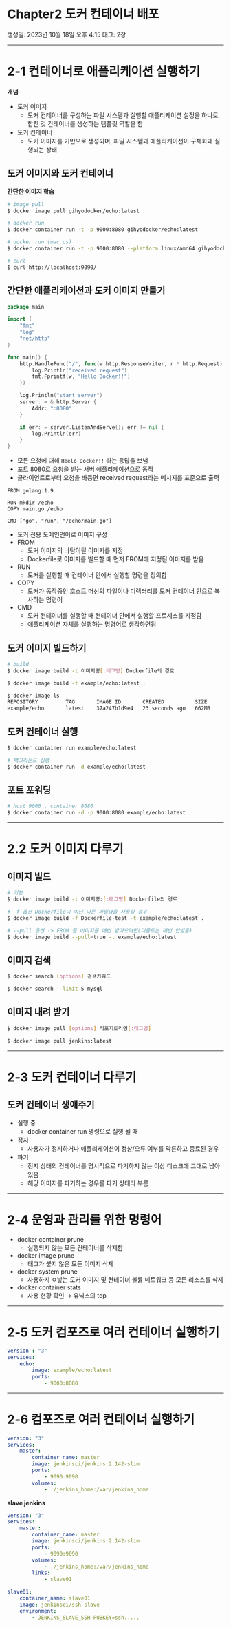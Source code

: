 # Chapter2 도커 컨테이너 배포

생성일: 2023년 10월 18일 오후 4:15
태그: 2장

---

# 2-1 컨테이너로 애플리케이션 실행하기

**개념**

- 도커 이미지
    - 도커 컨테이너를 구성하는 파일 시스템과 실행할 애플리케이션 설정을 하나로 합친 것 컨테이너를 생성하는 템플릿 역할을 함
- 도커 컨테이너
    - 도커 이미지를 기반으로 생성되며, 파일 시스템과 애플리케이션이 구체화돼 실행되는 상태

## 도커 이미지와 도커 컨테이너

**간단한 이미지 학습**

```bash
# image pull
$ docker image pull gihyodocker/echo:latest

# docker run
$ docker container run -t -p 9000:8080 gihyodocker/echo:latest

# docker run (mac os)
$ docker container run -t -p 9000:8080 --platform linux/amd64 gihyodocker/echo:latest

# curl
$ curl http://localhost:9090/

```

## 간단한 애플리케이션과 도커 이미지 만들기

```go
package main

import (
	"fmt"
	"log"
	"net/http"
)

func main() {
	http.HandleFunc("/", func(w http.ResponseWriter, r * http.Request) {
		log.Println("received request")
		fmt.Fprintf(w, "Hello Docker!!")
	})

	log.Println("start server")
	server: = & http.Server {
		Addr: ":8080"
	}

	if err: = server.ListenAndServe(); err != nil {
		log.Println(err)
	}
}
```

- 모든 요청에 대해 `Heelo Docker!!` 라는 응답을 보냄
- 포트 8080로 요청을 받는 서버 애플리케이션으로 동작
- 클라이언트로부터 요청을 바등면 received request라는 메시지를 표준으로 출력

```docker
FROM golang:1.9

RUN mkdir /echo
COPY main.go /echo

CMD ["go", "run", "/echo/main.go"]
```

- 도커 전용 도메인언어로 이미지 구성
- FROM
    - 도커 이미지의 바탕이될 이미지를 지정
    - Dockerfile로 이미지를 빌드할 때 먼저 FROM에 지정된 이미지를 받음
- RUN
    - 도커를 실행할 때 컨테이너 안에서 실행할 명령을 정의함
- COPY
    - 도커가 동작중인 호스트 머신의 파일이나 디렉터리를 도커 컨테이너 안으로 복사하는 명령어
- CMD
    - 도커 컨테이너를 실행할 때 컨테이너 안에서 실행할 프로세스를 지정함
    - 애플리케이션 자체를 실행하는 명령어로 생각하면됨
    

## 도커 이미지 빌드하기

```bash
# build
$ docker image build -t 이미지명[:태그명] Dockerfile의 경로

$ docker image build -t example/echo:latest .

$ docker image ls
REPOSITORY         TAG       IMAGE ID       CREATED          SIZE
example/echo       latest    37a247b1d9e4   23 seconds ago   662MB
```

## 도커 컨테이너 실행

```bash
$ docker container run example/echo:latest

# 백그라운드 실행
$ docker container run -d example/echo:latest
```

## 포트 포워딩

```bash
# host 9000 , container 8080
$ docker container run -d -p 9000:8080 example/echo:latest
```

---

# 2.2 도커 이미지 다루기

## 이미지 빌드

```bash
# 기본
$ docker image build -t 이미지명:[:태그명] Dockerfile의 경로

# -f 옵션 Dockerfile이 아닌 다른 파일명을 사용할 경우
$ docker image build -f Dockerfile-test -t example/echo:latest .

# --pull 옵션 -> FROM 절 이미지를 매번 받아오려면(디폴트는 매번 안받음)
$ docker image build --pull=true -t example/echo:latest

```

## 이미지 검색

```bash
$ docker search [options] 검색키워드

$ docker search --limit 5 mysql
```

## 이미지 내려 받기

```bash
$ docker image pull [options] 리포지토리명[:태그명]

$ docker image pull jenkins:latest
```

---

# 2-3 도커 컨테이너 다루기

## 도커 컨테이너 생애주기

- 실행 중
    - docker container run 명령으로 실행 될 때
- 정지
    - 사용자가 정지하거나 애플리케이션이 정상/오류 여부를 막론하고 종료된 경우
- 파기
    - 정지 상태의 컨테이너를 명시적으로 파기하지 않는 이상 디스크에 그대로 남아있음
    - 해당 이미지를 파기하는 경우를 파기 상태라 부름

---

# 2-4 운영과 관리를 위한 명령어

- docker container prune
    - 실행되지 않는 모든 컨테이너를 삭제함
- docker image prune
    - 태그가 붙지 않은 모든 이미지 삭제
- docker system prune
    - 사용하지 ㅇ낳는 도커 이미지 및 컨테이너 볼륨 네트워크 등 모든 리소스를 삭제
- docker container stats
    - 사용 현황 확인 → 유닉스의 top
    

---

# 2-5 도커 컴포즈로 여러 컨테이너 실행하기

```yaml
version : "3"
services:
	echo:
		image: example/echo:latest
		ports:
			- 9000:8080
```

---

# 2-6 컴포즈로 여러 컨테이너 실행하기

```yaml
version: "3"
services:
	master:
		container_name: master
		image: jenkinsci/jenkins:2.142-slim
		ports:
			- 9090:9090
		volumes:
			- ./jenkins_home:/var/jenkins_home
```

**slave jenkins**

```yaml
version: "3"
services:
	master:
		container_name: master
		image: jenkinsci/jenkins:2.142-slim
		ports:
			- 9090:9090
		volumes:
			- ./jenkins_home:/var/jenkins_home
		links:
			- slave01

slave01:
	container_name: slave01
	image: jenkinsci/ssh-slave
	environment:
		- JENKINS_SLAVE_SSH-PUBKEY=ssh.....
```